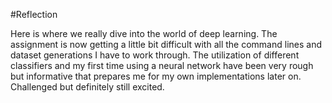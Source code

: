 #Reflection

Here is where we really dive into the world of deep learning. The assignment is now getting a little bit difficult with all the command lines and dataset generations I have to work through. The utilization of different classifiers and my first time using a neural network have been very rough but informative that prepares me for my own implementations later on. Challenged but definitely still excited.  
